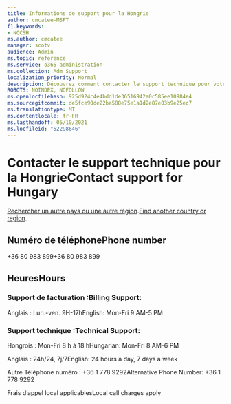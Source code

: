 ```yaml
---
title: Informations de support pour la Hongrie
author: cmcatee-MSFT
f1.keywords:
- NOCSH
ms.author: cmcatee
manager: scotv
audience: Admin
ms.topic: reference
ms.service: o365-administration
ms.collection: Adm_Support
localization_priority: Normal
description: Découvrez comment contacter le support technique pour votre pays ou région.
ROBOTS: NOINDEX, NOFOLLOW
ms.openlocfilehash: 925d924c4e4bdd1de36516942a0c585ee10984e4
ms.sourcegitcommit: de5fce90de22ba588e75e1a1d2e87e03b9e25ec7
ms.translationtype: MT
ms.contentlocale: fr-FR
ms.lasthandoff: 05/10/2021
ms.locfileid: "52298646"
---
```

# <a name="contact-support-for-hungary"></a><span data-ttu-id="93bb0-103">Contacter le support technique pour la Hongrie</span><span class="sxs-lookup"><span data-stu-id="93bb0-103">Contact support for Hungary</span></span>

<span data-ttu-id="93bb0-104">[Rechercher un autre pays ou une autre région](../../business-video/get-help-support.md).</span><span class="sxs-lookup"><span data-stu-id="93bb0-104">[Find another country or region](../../business-video/get-help-support.md).</span></span>

## <a name="phone-number"></a><span data-ttu-id="93bb0-105">Numéro de téléphone</span><span class="sxs-lookup"><span data-stu-id="93bb0-105">Phone number</span></span>
<span data-ttu-id="93bb0-106">+36 80 983 899</span><span class="sxs-lookup"><span data-stu-id="93bb0-106">+36 80 983 899</span></span>

## <a name="hours"></a><span data-ttu-id="93bb0-107">Heures</span><span class="sxs-lookup"><span data-stu-id="93bb0-107">Hours</span></span>
### <a name="billing-support"></a><span data-ttu-id="93bb0-108">Support de facturation :</span><span class="sxs-lookup"><span data-stu-id="93bb0-108">Billing Support:</span></span>

<span data-ttu-id="93bb0-109">Anglais : Lun.-ven. 9H-17h</span><span class="sxs-lookup"><span data-stu-id="93bb0-109">English: Mon-Fri 9 AM-5 PM</span></span>

### <a name="technical-support"></a><span data-ttu-id="93bb0-110">Support technique :</span><span class="sxs-lookup"><span data-stu-id="93bb0-110">Technical Support:</span></span>

<span data-ttu-id="93bb0-111">Hongrois : Mon-Fri 8 h à 18 h</span><span class="sxs-lookup"><span data-stu-id="93bb0-111">Hungarian: Mon-Fri 8 AM-6 PM</span></span>

<span data-ttu-id="93bb0-112">Anglais : 24h/24, 7j/7</span><span class="sxs-lookup"><span data-stu-id="93bb0-112">English: 24 hours a day, 7 days a week</span></span>

<span data-ttu-id="93bb0-113">Autre Téléphone numéro : +36 1 778 9292</span><span class="sxs-lookup"><span data-stu-id="93bb0-113">Alternative Phone Number: +36 1 778 9292</span></span>

<span data-ttu-id="93bb0-114">Frais d’appel local applicables</span><span class="sxs-lookup"><span data-stu-id="93bb0-114">Local call charges apply</span></span>
